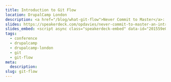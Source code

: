 ```yaml
---
title: Introduction to Git Flow
location: DrupalCamp London
description: <a href="/blog/what-git-flow">Never Commit to Master</a>: An Introduction to Git Flow.
slides: https://speakerdeck.com/opdavies/never-commit-to-master-an-introduction-to-git-flow
slides_embed: <script async class="speakerdeck-embed" data-id="201559e0f103013198dd5a5f6f23ab67" data-ratio="1.29456384323641" src="//speakerdeck.com/assets/embed.js"></script>
tags:
  - conference
  - drupalcamp
  - drupalcamp-london
  - git
  - git-flow
meta:
  description:
slug: git-flow
---
```


